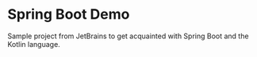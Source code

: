 # Spring Boot Demo

Sample project from JetBrains to get acquainted with Spring Boot and the Kotlin language.
